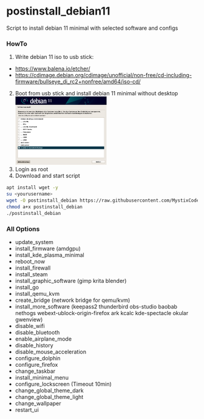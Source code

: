 # postinstall_debian11
Script to install debian 11 minimal with selected software and configs

### HowTo

 1. Write debian 11 iso to usb stick:
 - https://www.balena.io/etcher/
 - https://cdimage.debian.org/cdimage/unofficial/non-free/cd-including-firmware/bullseye_di_rc2+nonfree/amd64/iso-cd/
 2. Boot from usb stick and install debian 11 minimal without desktop<br><img src="/img/minimal.png" width="50%" height="50%">
 3. Login as root
 4. Download and start script
```bash
apt install wget -y
su <yourusername>
wget -O postinstall_debian https://raw.githubusercontent.com/MystixCode/postinstall_debian11/main/postinstall_debian
chmod a+x postinstall_debian
./postinstall_debian
```

### All Options
 - update_system
 - install_firmware (amdgpu)
 - install_kde_plasma_minimal
 - reboot_now
 - install_firewall
 - install_steam
 - install_graphic_software (gimp krita blender)
 - install_go
 - install_qemu_kvm
 - create_bridge (network bridge for qemu/kvm)
 - install_more_software (keepass2 thunderbird obs-studio baobab nethogs webext-ublock-origin-firefox ark kcalc kde-spectacle okular gwenview)
 - disable_wifi
 - disable_bluetooth
 - enable_airplane_mode
 - disable_history
 - disable_mouse_acceleration
 - configure_dolphin
 - configure_firefox
 - change_taskbar
 - install_minimal_menu
 - configure_lockscreen (Timeout 10min)
 - change_global_theme_dark
 - change_global_theme_light
 - change_wallpaper
 - restart_ui
